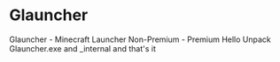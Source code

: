 # Glauncher
Glauncher - Minecraft Launcher Non-Premium - Premium
Hello Unpack Glauncher.exe and _internal and that's it
